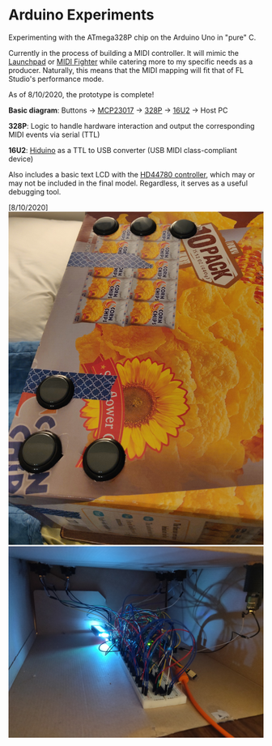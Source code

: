 # Arduino Experiments

Experimenting with the ATmega328P chip on the Arduino Uno in "pure" C.

Currently in the process of building a MIDI controller. It will mimic the
[Launchpad](https://novationmusic.com/en/launch) or
[MIDI Fighter](https://www.midifighter.com) while catering more to my specific
needs as a producer. Naturally, this means that the MIDI mapping will fit that
of FL Studio's performance mode.

As of 8/10/2020, the prototype is complete!

**Basic diagram**: Buttons ->
[MCP23017](http://ww1.microchip.com/downloads/en/DeviceDoc/20001952C.pdf) ->
[328P](http://ww1.microchip.com/downloads/en/DeviceDoc/ATmega48A-PA-88A-PA-168A-PA-328-P-DS-DS40002061A.pdf) ->
[16U2](http://ww1.microchip.com/downloads/en/DeviceDoc/doc7799.pdf) ->
Host PC

**328P**: Logic to handle hardware interaction and output the corresponding MIDI
events via serial (TTL)

**16U2**: [Hiduino](https://github.com/ddiakopoulos/hiduino) as a TTL to USB
converter (USB MIDI class-compliant device)

Also includes a basic text LCD with the
[HD44780 controller](https://www.sparkfun.com/datasheets/LCD/HD44780.pdf),
which may or may not be included in the final model. Regardless, it serves as a
useful debugging tool.

[8/10/2020]
![Update photo](/photo_08102020_0.jpg)
![Update photo](/photo_08102020_1.jpg)
